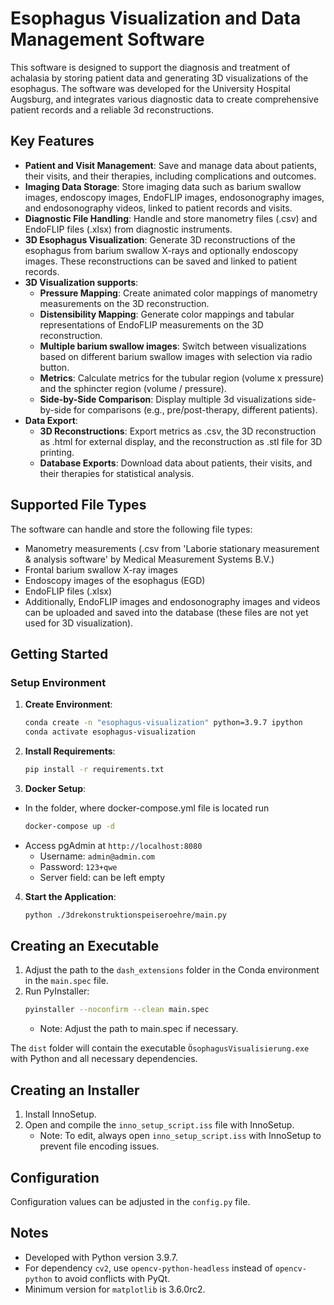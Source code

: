 # Esophagus Visualization and Data Management Software

This software is designed to support the diagnosis and treatment of achalasia by storing patient data and generating 3D visualizations of the esophagus. 
The software was developed for the University Hospital Augsburg, and integrates various diagnostic data to create comprehensive patient records and a reliable 3d reconstructions.

## Key Features

- **Patient and Visit Management**: Save and manage data about patients, their visits, and their therapies, including complications and outcomes.
- **Imaging Data Storage**: Store imaging data such as barium swallow images, endoscopy images, EndoFLIP images,  endosonography images, and endosonography videos, linked to patient records and visits.
- **Diagnostic File Handling**: Handle and store manometry files (.csv) and EndoFLIP files (.xlsx) from diagnostic instruments.
- **3D Esophagus Visualization**: Generate 3D reconstructions of the esophagus from barium swallow X-rays and optionally endoscopy images. These reconstructions can be saved and linked to patient records.
- **3D Visualization supports**:
  - **Pressure Mapping**: Create animated color mappings of manometry measurements on the 3D reconstruction.
  - **Distensibility Mapping**: Generate color mappings and tabular representations of EndoFLIP measurements on the 3D reconstruction.
  - **Multiple barium swallow images**: Switch between visualizations based on different barium swallow images with selection via radio button.
  - **Metrics**: Calculate metrics for the tubular region (volume x pressure) and the sphincter region (volume / pressure).
  - **Side-by-Side Comparison**: Display multiple 3d visualizations side-by-side for comparisons (e.g., pre/post-therapy, different patients).
- **Data Export**:
  - **3D Reconstructions**: Export metrics as .csv, the 3D reconstruction as .html for external display, and the reconstruction as .stl file for 3D printing.
  - **Database Exports**: Download data about patients, their visits, and their therapies for statistical analysis.

## Supported File Types

The software can handle and store the following file types:
- Manometry measurements (.csv from 'Laborie stationary measurement & analysis software' by Medical Measurement Systems B.V.)
- Frontal barium swallow X-ray images
- Endoscopy images of the esophagus (EGD)
- EndoFLIP files (.xlsx)
- Additionally, EndoFLIP images and endosonography images and videos can be uploaded and saved into the database (these files are not yet used for 3D visualization).

## Getting Started

### Setup Environment

1. **Create Environment**:
    ```sh
    conda create -n "esophagus-visualization" python=3.9.7 ipython
    conda activate esophagus-visualization
    ```

2. **Install Requirements**:
    ```sh
    pip install -r requirements.txt
    ```

3. **Docker Setup**:  
- In the folder, where docker-compose.yml file is located run
    ```sh
    docker-compose up -d
    ```
- Access pgAdmin at `http://localhost:8080`
  - Username: `admin@admin.com`
  - Password: `123+qwe`
  - Server field: can be left empty

4. **Start the Application**:
    ```sh
    python ./3drekonstruktionspeiseroehre/main.py
    ```

## Creating an Executable

1. Adjust the path to the `dash_extensions` folder in the Conda environment in the `main.spec` file.
2. Run PyInstaller:
    ```sh
    pyinstaller --noconfirm --clean main.spec
    ```
    - Note: Adjust the path to main.spec if necessary.

The `dist` folder will contain the executable `ÖsophagusVisualisierung.exe` with Python and all necessary dependencies.

## Creating an Installer

1. Install InnoSetup.
2. Open and compile the `inno_setup_script.iss` file with InnoSetup.
    - Note: To edit, always open `inno_setup_script.iss` with InnoSetup to prevent file encoding issues.

## Configuration

Configuration values can be adjusted in the `config.py` file.

## Notes

- Developed with Python version 3.9.7.
- For dependency `cv2`, use `opencv-python-headless` instead of `opencv-python` to avoid conflicts with PyQt.
- Minimum version for `matplotlib` is 3.6.0rc2.